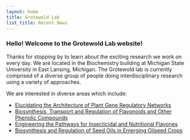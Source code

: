 ```yaml
---
layout: home
title: Grotewold Lab
list_title: Recent News
---
```


### Hello! Welcome to the Grotewold Lab website!

Thanks for stopping by to learn about the exciting research we work on every day. We are located in the Biochemistry building at Michigan State University in East Lansing, Michigan. The Grotewold lab is currently comprised of a diverse group of people doing interdisciplinary research using a variety of approaches.

We are interested in diverse areas which include:

- [Elucidating the Architecture of Plant Gene Regulatory Networks](/projects#project1)
- [Biosynthesis, Transport and Regulation of Flavonoids and Other Phenolic Compounds](/projects#project2)
- [Engineering the Pathways for Insecticidal and Nutritional Flavones](/projects#project3)
- [Biosynthesis and Regulation of Seed Oils in Emerging Oilseed Crops](/projects#project4)
